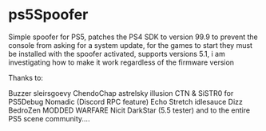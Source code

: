 # ps5Spoofer
Simple spoofer for PS5, patches the PS4 SDK to version 99.9 to prevent the console from asking for a system update, for the games to start they must be installed with the spoofer activated, supports versions 5.1, i am investigating how to make it work regardless of the firmware version

Thanks to:

Buzzer
sleirsgoevy
ChendoChap
astrelsky
illusion
CTN & SiSTR0 for PS5Debug
Nomadic (Discord RPC feature)
Echo Stretch
idlesauce
Dizz
BedroZen
MODDED WARFARE
Nicit
DarkStar (5.5 tester)
and to the entire PS5 scene community....

